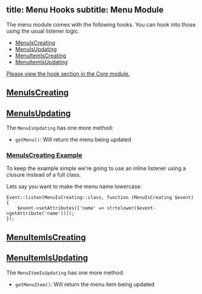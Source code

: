 title: Menu Hooks
subtitle: Menu Module
-------

The menu module comes with the following hooks. You can hook into those using the usual listener logic.

- [MenuIsCreating](#menu-is-creating)
- [MenuIsUpdating](#menu-is-updating)
- [MenuItemIsCreating](#menu-item-is-creating)
- [MenuItemIsUpdating](#menu-item-is-updating)

[Please view the hook section in the Core module.](/docs/v2/core-module/hooks)


## <a class="anchor" name="menu-is-creating" href="#menu-is-creating">MenuIsCreating</a>


## <a class="anchor" name="menu-is-updating" href="#menu-is-updating">MenuIsUpdating</a>

The `MenuIsUpdating` has one more method:

- `getMenu()`: Will return the menu being updated


### <a class="anchor" name="menu-is-creating-example" href="#user-is-creating-example">MenuIsCreating Example</a>

To keep the example simple we're going to use an inline listener using a closure instead of a full class.

Lets say you want to make the menu name lowercase:

```.language-php
Event::listen(MenuIsCreating::class, function (MenuIsCreating $event) {
    $event->setAttributes(['name' => strtolower($event->getAttribute('name'))]);
});
```


## <a class="anchor" name="menu-item-is-creating" href="#menu-item-is-creating">MenuItemIsCreating</a>


## <a class="anchor" name="menu-item-is-updating" href="#menu-item-is-updating">MenuItemIsUpdating</a>

The `MenuItemIsUpdating` has one more method:

- `getMenuItem()`: Will return the menu item being updated

